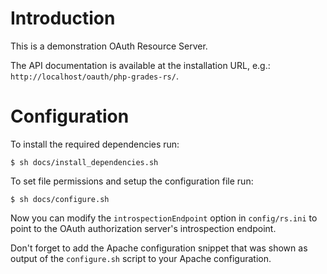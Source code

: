 # Introduction
This is a demonstration OAuth Resource Server.

The API documentation is available at the installation URL, e.g.: 
`http://localhost/oauth/php-grades-rs/`.

# Configuration
To install the required dependencies run:

    $ sh docs/install_dependencies.sh

To set file permissions and setup the configuration file run:

    $ sh docs/configure.sh

Now you can modify the `introspectionEndpoint` option in `config/rs.ini` to 
point to the OAuth authorization server's introspection endpoint.

Don't forget to add the Apache configuration snippet that was shown as output
of the `configure.sh` script to your Apache configuration.
